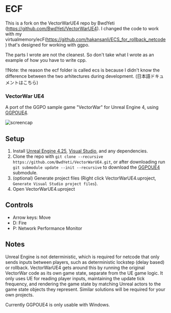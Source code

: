 
# ECF
This is a fork on the VectorWarUE4 repo by BwdYeti (https://github.com/BwdYeti/VectorWarUE4).
I changed the code to work with my virtualmemory/ecF(https://github.com/hakansanli/ECS_for_rollback_netcode) that's designed for working with ggpo.

The parts I wrote are not the cleanest. So don't take what I wrote as an example of how you have to write cpp.

!!Note: the reason the ecf folder is called ecs is because I didn't know the difference between the two arhitectures during development. (日本語ドキュメントはこちら)

### VectorWar UE4

A port of the GGPO sample game "VectorWar" for Unreal Engine 4, using [GGPOUE4](https://github.com/BwdYeti/GGPOUE4).

![screencap](vwscreen.png)

## Setup

1. Install [Unreal Engine 4.25](https://docs.unrealengine.com/en-US/GettingStarted/Installation/index.html), [Visual Studio](https://docs.unrealengine.com/en-US/Programming/Development/VisualStudioSetup/index.html), and any dependencies.
2. Clone the repo with ```git clone --recursive https://github.com/BwdYeti/VectorWarUE4.git```, or after downloading run ```git submodule update --init --recursive``` to download the [GGPOUE4](https://github.com/BwdYeti/GGPOUE4) submodule.
3. (optional) Generate project files (Right click VectorWarUE4.uproject, ```Generate Visual Studio project files```).
4. Open VectorWarUE4.uproject

## Controls

* Arrow keys: Move
* D: Fire
* P: Network Performance Monitor

## Notes

Unreal Engine is not deterministic, which is required for netcode that only sends inputs between players, such as deterministic lockstep (delay based) or rollback. VectorWarUE4 gets around this by running the original VectorWar code as its own game state, separate from the UE game logic. It only uses UE for reading player inputs, maintaining the update tick frequency, and rendering the game state by matching Unreal actors to the game state objects they represent. Similar solutions will be required for your own projects.

Currently GGPOUE4 is only usable with Windows.
